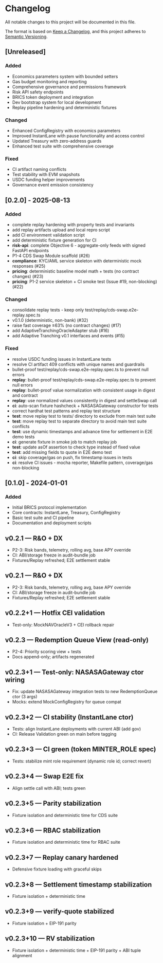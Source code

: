 # Changelog

All notable changes to this project will be documented in this file.

The format is based on [Keep a Changelog](https://keepachangelog.com/en/1.0.0/),
and this project adheres to [Semantic Versioning](https://semver.org/spec/v2.0.0.html).

## [Unreleased]

### Added
- Economics parameters system with bounded setters
- Gas budget monitoring and reporting
- Comprehensive governance and permissions framework
- Risk API safety endpoints
- BRICS token deployment and integration
- Dev bootstrap system for local development
- Replay pipeline hardening and deterministic fixtures

### Changed
- Enhanced ConfigRegistry with economics parameters
- Improved InstantLane with pause functionality and access control
- Updated Treasury with zero-address guards
- Enhanced test suite with comprehensive coverage

### Fixed
- CI artifact naming conflicts
- Test stability with EVM snapshots
- USDC funding helper improvements
- Governance event emission consistency

## [0.2.0] - 2025-08-13

### Added
- complete replay hardening with property tests and invariants
- add replay artifacts upload and local repro script
- add CI environment validation script
- add deterministic fixture generation for CI
- **risk-api**: complete Objective 6 - aggregate-only feeds with signed FastAPI endpoints
- P1-4 CDS Swap Module scaffold (#26)
- **compliance**: KYC/AML service skeleton with deterministic mock responses (#25)
- **pricing**: deterministic baseline model math + tests (no contract changes) (#23)
- **pricing**: P1-2 service skeleton + CI smoke test (Issue #19, non-blocking) (#22)

### Changed
- consolidate replay tests - keep only test/replay/cds-swap.e2e-replay.spec.ts
- v0.1.0 (deterministic, non-bank) (#32)
- raise fast coverage ≥63% (no contract changes) (#17)
- add AdaptiveTranchingOracleAdapter stub (#16)
- add Adaptive Tranching v0.1 interfaces and events (#15)

### Fixed
- resolve USDC funding issues in InstantLane tests
- resolve CI artifact 409 conflicts with unique names and guardrails
- bullet-proof test/replay/cds-swap.e2e-replay.spec.ts to prevent null errors
- **replay**: bullet-proof test/replay/cds-swap.e2e-replay.spec.ts to prevent null errors
- **replay**: bullet-proof value normalization with consistent usage in digest and contract
- **replay**: use normalized values consistently in digest and settleSwap call
- **ci**: auto-scan fixture hashcheck + NASASAGateway constructor for tests
- correct hardhat test patterns and replay test structure
- **test**: move replay test to tests/ directory to exclude from main test suite
- **test**: move replay test to separate directory to avoid main test suite conflicts
- **test**: use dynamic timestamps and advance time for settlement in E2E demo tests
- **ci**: generate fixture in smoke job to match replay job
- **test**: update asOf assertion to check type instead of fixed value
- **test**: add missing fields to quote in E2E demo test
- **ci**: skip coverage/gas on push, fix timestamp issues in tests
- **ci**: resolve CI issues - mocha reporter, Makefile pattern, coverage/gas non-blocking


## [0.1.0] - 2024-01-01

### Added
- Initial BRICS protocol implementation
- Core contracts: InstantLane, Treasury, ConfigRegistry
- Basic test suite and CI pipeline
- Documentation and deployment scripts
## v0.2.1 — R&O + DX
- P2-3: Risk bands, telemetry, rolling avg, base APY override
- CI: ABI/storage freeze in audit-bundle job
- Fixtures/Replay refreshed; E2E settlement stable
## v0.2.1 — R&O + DX
- P2-3: Risk bands, telemetry, rolling avg, base APY override
- CI: ABI/storage freeze in audit-bundle job
- Fixtures/Replay refreshed; E2E settlement stable
## v0.2.2+1 — Hotfix CEI validation
- Test-only: MockNAVOracleV3 + CEI rollback repair
## v0.2.3 — Redemption Queue View (read-only)
- P2-4: Priority scoring view + tests
- Docs append-only; artifacts regenerated

## v0.2.3+1 — Test-only: NASASAGateway ctor wiring
- Fix: update NASASAGateway integration tests to new RedemptionQueue ctor (3 args)
- Mocks: extend MockConfigRegistry for queue compat

## v0.2.3+2 — CI stability (InstantLane ctor)
- Tests: align InstantLane deployments with current ABI (add gov)
- CI: Release Validation green on main before tagging

## v0.2.3+3 — CI green (token MINTER_ROLE spec)
- Tests: stabilize mint role requirement (dynamic role id; correct revert)
## v0.2.3+4 — Swap E2E fix
- Align settle call with ABI; tests green
## v0.2.3+5 — Parity stabilization
- Fixture isolation and deterministic time for CDS suite
## v0.2.3+6 — RBAC stabilization
- Fixture isolation and deterministic time for RBAC suite
## v0.2.3+7 — Replay canary hardened
- Defensive fixture loading with graceful skips
## v0.2.3+8 — Settlement timestamp stabilization
- Fixture isolation + deterministic time
## v0.2.3+9 — verify-quote stabilized
- Fixture isolation + EIP-191 parity
## v0.2.3+10 — RV stabilization
- Fixture isolation + deterministic time + EIP-191 parity + ABI tuple alignment
